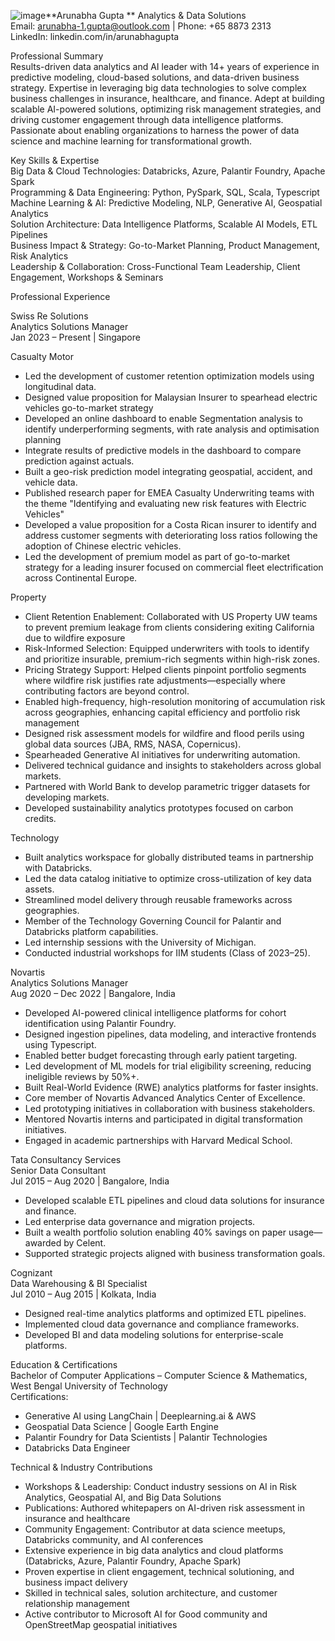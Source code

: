 ![image](https://github.com/user-attachments/assets/415e90af-4ab8-4836-8a38-939c0d081052)**Arunabha Gupta ** 
Analytics & Data Solutions  
Email: arunabha-1.gupta@outlook.com | Phone: +65 8873 2313  
LinkedIn: linkedin.com/in/arunabhagupta  

Professional Summary  
Results-driven data analytics and AI leader with 14+ years of experience in predictive modeling, cloud-based solutions, and data-driven business strategy. Expertise in leveraging big data technologies to solve complex business challenges in insurance, healthcare, and finance. Adept at building scalable AI-powered solutions, optimizing risk management strategies, and driving customer engagement through data intelligence platforms. Passionate about enabling organizations to harness the power of data science and machine learning for transformational growth.

Key Skills & Expertise  
Big Data & Cloud Technologies: Databricks, Azure, Palantir Foundry, Apache Spark  
Programming & Data Engineering: Python, PySpark, SQL, Scala, Typescript  
Machine Learning & AI: Predictive Modeling, NLP, Generative AI, Geospatial Analytics  
Solution Architecture: Data Intelligence Platforms, Scalable AI Models, ETL Pipelines  
Business Impact & Strategy: Go-to-Market Planning, Product Management, Risk Analytics  
Leadership & Collaboration: Cross-Functional Team Leadership, Client Engagement, Workshops & Seminars  

Professional Experience  

Swiss Re Solutions  
Analytics Solutions Manager  
Jan 2023 – Present | Singapore 

Casualty Motor
- Led the development of customer retention optimization models using longitudinal data.
- Designed value proposition for Malaysian Insurer to spearhead electric vehicles go-to-market strategy
- Developed an online dashboard to enable Segmentation analysis to identify underperforming segments, with rate analysis and optimisation planning
- Integrate results of predictive models in the dashboard to compare prediction against actuals.
- Built a geo-risk prediction model integrating geospatial, accident, and vehicle data.
- Published research paper for EMEA Casualty Underwriting teams with the theme "Identifying and evaluating new risk features with Electric Vehicles"
- Developed a value proposition for a Costa Rican insurer to identify and address customer segments with deteriorating loss ratios following the adoption of Chinese electric vehicles.
- Led the development of premium model as part of go-to-market strategy for a leading insurer focused on commercial fleet electrification across Continental Europe.

Property
- Client Retention Enablement: Collaborated with US Property UW teams to prevent premium leakage from clients considering exiting California due to wildfire exposure
- Risk-Informed Selection: Equipped underwriters with tools to identify and prioritize insurable, premium-rich segments within high-risk zones.
- Pricing Strategy Support: Helped clients pinpoint portfolio segments where wildfire risk justifies rate adjustments—especially where contributing factors are beyond control.
- Enabled high-frequency, high-resolution monitoring of accumulation risk across geographies, enhancing capital efficiency and portfolio risk management
- Designed risk assessment models for wildfire and flood perils using global data sources (JBA, RMS, NASA, Copernicus).  
- Spearheaded Generative AI initiatives for underwriting automation.  
- Delivered technical guidance and insights to stakeholders across global markets.  
- Partnered with World Bank to develop parametric trigger datasets for developing markets.  
- Developed sustainability analytics prototypes focused on carbon credits.  

Technology
- Built analytics workspace for globally distributed teams in partnership with Databricks.  
- Led the data catalog initiative to optimize cross-utilization of key data assets.  
- Streamlined model delivery through reusable frameworks across geographies.  
- Member of the Technology Governing Council for Palantir and Databricks platform capabilities.  
- Led internship sessions with the University of Michigan.  
- Conducted industrial workshops for IIM students (Class of 2023–25).  

Novartis  
Analytics Solutions Manager  
Aug 2020 – Dec 2022 | Bangalore, India  
- Developed AI-powered clinical intelligence platforms for cohort identification using Palantir Foundry.  
- Designed ingestion pipelines, data modeling, and interactive frontends using Typescript.  
- Enabled better budget forecasting through early patient targeting.  
- Led development of ML models for trial eligibility screening, reducing ineligible reviews by 50%+.  
- Built Real-World Evidence (RWE) analytics platforms for faster insights.  
- Core member of Novartis Advanced Analytics Center of Excellence.  
- Led prototyping initiatives in collaboration with business stakeholders.  
- Mentored Novartis interns and participated in digital transformation initiatives.  
- Engaged in academic partnerships with Harvard Medical School.  

Tata Consultancy Services  
Senior Data Consultant  
Jul 2015 – Aug 2020 | Bangalore, India  
- Developed scalable ETL pipelines and cloud data solutions for insurance and finance.  
- Led enterprise data governance and migration projects.  
- Built a wealth portfolio solution enabling 40% savings on paper usage—awarded by Celent.  
- Supported strategic projects aligned with business transformation goals.  

Cognizant  
Data Warehousing & BI Specialist  
Jul 2010 – Aug 2015 | Kolkata, India  
- Designed real-time analytics platforms and optimized ETL pipelines.  
- Implemented cloud data governance and compliance frameworks.  
- Developed BI and data modeling solutions for enterprise-scale platforms.  

Education & Certifications  
Bachelor of Computer Applications – Computer Science & Mathematics, West Bengal University of Technology  
Certifications:  
- Generative AI using LangChain | Deeplearning.ai & AWS  
- Geospatial Data Science | Google Earth Engine  
- Palantir Foundry for Data Scientists | Palantir Technologies  
- Databricks Data Engineer  

Technical & Industry Contributions  
- Workshops & Leadership: Conduct industry sessions on AI in Risk Analytics, Geospatial AI, and Big Data Solutions  
- Publications: Authored whitepapers on AI-driven risk assessment in insurance and healthcare  
- Community Engagement: Contributor at data science meetups, Databricks community, and AI conferences   
- Extensive experience in big data analytics and cloud platforms (Databricks, Azure, Palantir Foundry, Apache Spark)  
- Proven expertise in client engagement, technical solutioning, and business impact delivery  
- Skilled in technical sales, solution architecture, and customer relationship management  
- Active contributor to Microsoft AI for Good community and OpenStreetMap geospatial initiatives  

